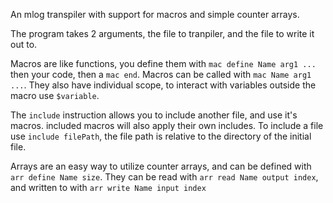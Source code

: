 An mlog transpiler with support for macros and simple counter arrays.

The program takes 2 arguments, the file to tranpiler, and the file to write it out to.

Macros are like functions, you define them with `mac define Name arg1 ...` then your code, then a `mac end`. Macros can be called with `mac Name arg1 ...`. They also have individual scope, to interact with variables outside the macro use `$variable`.

The `include` instruction allows you to include another file, and use it's macros. included macros will also apply their own includes. To include a file use `include filePath`, the file path is relative to the directory of the initial file.

Arrays are an easy way to utilize counter arrays, and can be defined with `arr define Name size`. They can be read with `arr read Name output index`, and written to with `arr write Name input index` 

